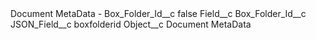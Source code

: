<?xml version="1.0" encoding="UTF-8"?>
<CustomMetadata xmlns="http://soap.sforce.com/2006/04/metadata" xmlns:xsi="http://www.w3.org/2001/XMLSchema-instance" xmlns:xsd="http://www.w3.org/2001/XMLSchema">
    <label>Document MetaData - Box_Folder_Id__c</label>
    <protected>false</protected>
    <values>
        <field>Field__c</field>
        <value xsi:type="xsd:string">Box_Folder_Id__c</value>
    </values>
    <values>
        <field>JSON_Field__c</field>
        <value xsi:type="xsd:string">boxfolderid</value>
    </values>
    <values>
        <field>Object__c</field>
        <value xsi:type="xsd:string">Document MetaData</value>
    </values>
</CustomMetadata>
